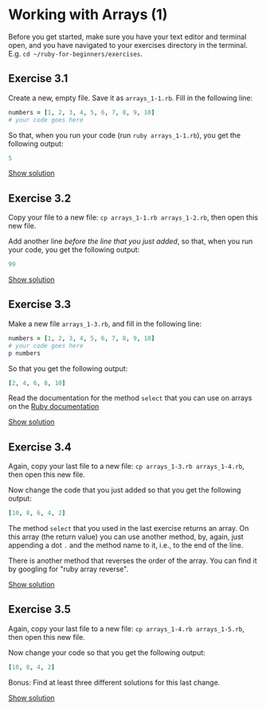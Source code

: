 # Working with Arrays (1)

Before you get started, make sure you have your text editor and terminal open,
and you have navigated to your exercises directory in the terminal. E.g. `cd
~/ruby-for-beginners/exercises`.

## Exercise 3.1

Create a new, empty file. Save it as `arrays_1-1.rb`. Fill in the following
line:

```ruby
numbers = [1, 2, 3, 4, 5, 6, 7, 8, 9, 10]
# your code goes here
```

So that, when you run your code (run `ruby arrays_1-1.rb`), you get the
following output:

```ruby
5
```

<a href="/solutions/arrays_1-1.html" class="solution">Show solution</a>

## Exercise 3.2

Copy your file to a new file: `cp arrays_1-1.rb arrays_1-2.rb`, then open this
new file.

Add another line *before the line that you just added*, so that, when you run
your code, you get the following output:

```ruby
99
```

<a href="/solutions/arrays_1-2.html" class="solution">Show solution</a>

## Exercise 3.3

Make a new file `arrays_1-3.rb`, and fill in the following line:

```ruby
numbers = [1, 2, 3, 4, 5, 6, 7, 8, 9, 10]
# your code goes here
p numbers
```

So that you get the following output:

```ruby
[2, 4, 6, 8, 10]
```

<p class="hint">
Read the documentation for the method <code>select</code> that you can use on arrays
on the <a href="http://www.ruby-doc.org/core-2.2.0/Array.html#method-i-select">Ruby documentation</a>
</p>

<a href="/solutions/arrays_1-3.html" class="solution">Show solution</a>

## Exercise 3.4

Again, copy your last file to a new file: `cp arrays_1-3.rb arrays_1-4.rb`,
then open this new file.

Now change the code that you just added so that you get the following output:

```ruby
[10, 8, 6, 4, 2]
```

<p class="hint">
The method <code>select</code> that you used in the last exercise returns an array.
On this array (the return value) you can use another method, by, again, just
appending a dot <code>.</code> and the method name to it, i.e., to the end of the line.
</p>

<p class="hint">
There is another method that reverses the order of the array. You can
find it by googling for "ruby array reverse".
</p>

<a href="/solutions/arrays_1-4.html" class="solution">Show solution</a>

## Exercise 3.5

Again, copy your last file to a new file: `cp arrays_1-4.rb arrays_1-5.rb`,
then open this new file.

Now change your code so that you get the following output:

```ruby
[10, 8, 4, 2]
```

Bonus: Find at least three different solutions for this last change.

<a href="/solutions/arrays_1-5.html" class="solution">Show solution</a>



